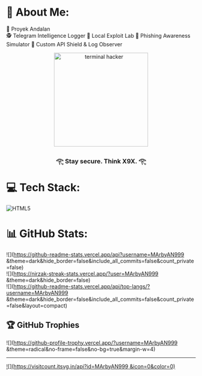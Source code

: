 # 💫 About Me:
🚀 Proyek Andalan<br>
🕵️ Telegram Intelligence Logger
🧪 Local Exploit Lab
🎯 Phishing Awareness Simulator
🔐 Custom API Shield & Log Observer

<p align="center"> <img src="https://media.tenor.com/NOYF3f82b_gAAAAC/programmer.gif" width="250" alt="terminal hacker"> </p> <h3 align="center">𓂀 Stay secure. Think X9X. 𓂀</h3>

# 💻 Tech Stack:
![HTML5](https://img.shields.io/badge/html5-%23E34F26.svg?style=for-the-badge&logo=html5&logoColor=white)
# 📊 GitHub Stats:
![](https://github-readme-stats.vercel.app/api?username=MArbyAN999 &theme=dark&hide_border=false&include_all_commits=false&count_private=false)<br/>
![](https://nirzak-streak-stats.vercel.app/?user=MArbyAN999 &theme=dark&hide_border=false)<br/>
![](https://github-readme-stats.vercel.app/api/top-langs/?username=MArbyAN999 &theme=dark&hide_border=false&include_all_commits=false&count_private=false&layout=compact)

## 🏆 GitHub Trophies
![](https://github-profile-trophy.vercel.app/?username=MArbyAN999 &theme=radical&no-frame=false&no-bg=true&margin-w=4)

---
[![](https://visitcount.itsvg.in/api?id=MArbyAN999 &icon=0&color=0)](https://visitcount.itsvg.in)

<!-- Proudly created with GPRM ( https://gprm.itsvg.in ) -->
